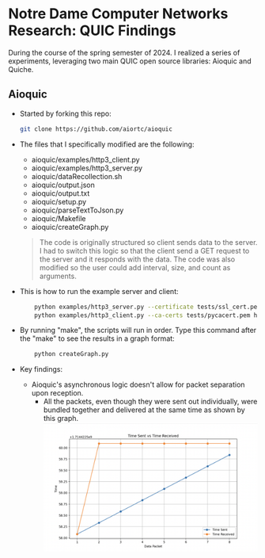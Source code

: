 # Notre Dame Computer Networks Research: QUIC Findings

During the course of the spring semester of 2024. I realized a series of experiments, leveraging two main QUIC open source libraries: Aioquic and Quiche. 

## Aioquic
- Started by forking this repo:
    ```bash
    git clone https://github.com/aiortc/aioquic
    ```

- The files that I specifically modified are the following:
    - aioquic/examples/http3_client.py 
    - aioquic/examples/http3_server.py
    - aioquic/dataRecollection.sh
    - aioquic/output.json
    - aioquic/output.txt
    - aioquic/setup.py
    - aioquic/parseTextToJson.py
    - aioquic/Makefile
    - aioquic/createGraph.py


    > The code is originally structured so client sends data to the server. I had to switch this logic so that the client send a GET request to the server and it responds with the data. 
    > The code was also modified so the user could add interval, size, and count as arguments. 

- This is how to run the example server and client:
    ```bash
        python examples/http3_server.py --certificate tests/ssl_cert.pem --private-key tests/ssl_key.pem -interval 0.250 -size 100 -count
        python examples/http3_client.py --ca-certs tests/pycacert.pem https://localhost:4433/
    ```
- By running "make", the scripts will run in order. Type this command after the "make" to see the results in a graph format:
    ```bash
        python createGraph.py
    ```

- Key findings:
    - Aioquic's asynchronous logic doesn't allow for packet separation upon reception. 
        - All the packets, even though they were sent out individually, were bundled together and delivered at the same time as shown by this graph. 
        ![image](aioquic_graph.png)









